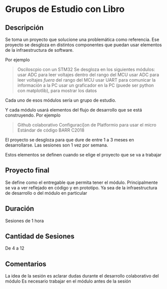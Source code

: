 # Grupos de Estudio con Libro

## Descripción

Se toma un proyecto que solucione una problemática como referencia.
Ese proyecto se desgloza en distintos componentes que puedan usar elementos de la infraestructura de software.

Por ejemplo
> Osciloscpio con un STM32
> Se desgloza en los siguientes módulos:
> usar ADC para leer voltajes dentro del rango del MCU
> usar ADC para leer voltajes *fuera* del rango del MCU
> usar UART para comunicar la información a la PC
> usar un graficador en la PC (puede ser python con matplotlib), para mostrar los datos

Cada uno de esos módulos sería un grupo de estudio.

Y cada módulo usará elementos del flujo de desarrollo que se está construyendo.
Por ejemplo
> Github colaborativo
> Configuraci[on de Platformio para usar el micro
> Estándar de código BARR C2018

El proyecto se desgloza para que dure de entre 1 a 3 meses en desarrollarse.
Las sesiones son 1 vez por semana.

Estos elementos se definen cuando se elige el proyecto que se va a trabajar

## Proyecto final

Se define como el entregable que permita tener el módulo.
Principalmente se va a ver reflejado en código y en prototipo.
Ya sea de la infraestructura de desarrollo o del módulo en particular

## Duración

Sesiones de 1 hora

## Cantidad de Sesiones

De 4 a 12

## Comentarios
La idea de la sesión es aclarar dudas durante el desarrollo colaborativo del módulo
Es necesario trabajar en el módulo antes de la sesión
